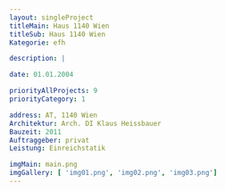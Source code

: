 ```yaml
---
layout: singleProject
titleMain: Haus 1140 Wien
titleSub: Haus 1140 Wien
Kategorie: efh

description: |

date: 01.01.2004

priorityAllProjects: 9
priorityCategory: 1

address: AT, 1140 Wien
Architektur: Arch. DI Klaus Heissbauer
Bauzeit: 2011
Auftraggeber: privat
Leistung: Einreichstatik

imgMain: main.png
imgGallery: [ 'img01.png', 'img02.png', 'img03.png']
---
```

